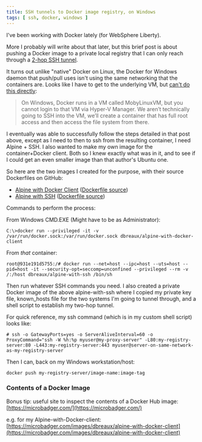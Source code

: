 ```yaml
---
title: SSH tunnels to Docker image registry, on Windows
tags: [ ssh, docker, windows ]
---
```

I've been working with Docker lately (for WebSphere Liberty).

More I probably will write about that later, but this brief post is about pushing a Docker image to a private local registry that I can only reach through a [2-hop SSH tunnel](https://www.ibm.com/developerworks/community/blogs/Dougclectica/entry/SSH_tips).

It turns out unlike "native" Docker on Linux, the Docker for Windows daemon that push/pull uses isn't using the same networking that the containers are. Looks like I have to get to the underlying VM, but [can't do this directly](https://blog.jongallant.com/2017/11/ssh-into-docker-vm-windows/):

> On Windows, Docker runs in a VM called MobyLinuxVM, but you cannot login to that VM via Hyper-V Manager. We aren’t technically going to SSH into the VM, we’ll create a container that has full root access and then access the file system from there.

I eventually was able to successfully follow the steps detailed in that post above, except as I need to then to ssh from the resulting container, I need Alpine + SSH. I also wanted to make my own image for the container+Docker client. Both so I knew exactly what was in it, and to see if I could get an even smaller image than that author's Ubuntu one.

So here are the two images I created for the purpose, with their source Dockerfiles on GitHub:

*   [Alpine with Docker Client](https://cloud.docker.com/u/dbreaux/repository/docker/dbreaux/alpine-with-docker-client) ([Dockerfile source](https://github.com/dougbreaux/dockerfiles/tree/master/alpine-docker-client))
*   [Alpine with SSH](https://cloud.docker.com/u/dbreaux/repository/docker/dbreaux/alpine-with-ssh) ([Dockerfile source](https://github.com/dougbreaux/dockerfiles/tree/master/alpine-ssh))

Commands to perform the process:

From Windows CMD.EXE (Might have to be as Administrator):

`C:\>docker run --privileged -it -v /var/run/docker.sock:/var/run/docker.sock dbreaux/alpine-with-docker-client`

From _that_ container:

`root@931e191d5755:/# docker run --net=host --ipc=host --uts=host --pid=host -it --security-opt=seccomp=unconfined --privileged --rm -v /:/host dbreaux/alpine-with-ssh /bin/sh`

Then run whatever SSH commands you need. I also created a private Docker image of the above alpine-with-ssh where I copied my private key file, known_hosts file for the two systems I'm going to tunnel through, and a shell script to establish my two-hop tunnel.

For quick reference, my ssh command (which is in my custom shell script) looks like:

`# ssh -o GatewayPorts=yes -o ServerAliveInterval=60 -o ProxyCommand="ssh -W %h:%p myuser@my-proxy-server" -L80:my-registry-server:80 -L443:my-registry-server:443 myuser@server-on-same-network-as-my-registry-server`

Then I can, back on my Windows workstation/host:

`docker push my-registry-server/image-name:image-tag`

### Contents of a Docker Image

Bonus tip: useful site to inspect the contents of a Docker Hub image: [https://microbadger.com/](https://microbadger.com/)

e.g. for my Alpine-with-Docker-client: [https://microbadger.com/images/dbreaux/alpine-with-docker-client](https://microbadger.com/images/dbreaux/alpine-with-docker-client)
